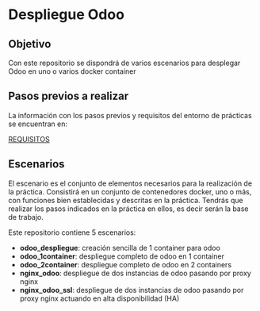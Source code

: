 # Despliegue Odoo

## Objetivo

Con este repositorio se dispondrá de varios escenarios para desplegar Odoo en uno o varios docker container

## Pasos previos a realizar

La información con los pasos previos y requisitos del entorno de prácticas se encuentran en:

[REQUISITOS](https://github.com/javierfp-isc/sxe_requisitos)

## Escenarios

El escenario es el conjunto de elementos necesarios para la realización de la práctica. Consistirá en un conjunto de contenedores docker, uno o más, con funciones bien establecidas y descritas en la práctica. Tendrás que realizar los pasos indicados en la práctica en ellos, es decir serán la base de trabajo.

Este repositorio contiene 5 escenarios:

- **odoo_despliegue**: creación sencilla de 1 container para odoo
- **odoo_1container**: despliegue completo de odoo en 1 container
- **odoo_2container**: despliegue completo de odoo en 2 containers
- **nginx_odoo**: despliegue de dos instancias de odoo pasando por proxy nginx
- **nginx_odoo_ssl**: despliegue de dos instancias de odoo pasando por proxy nginx actuando en alta disponibilidad (HA)
